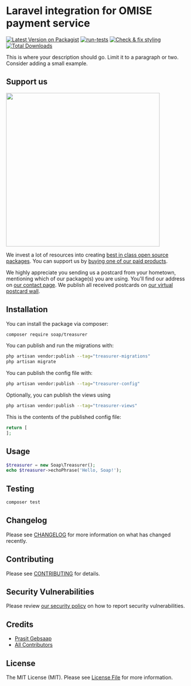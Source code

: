 # Laravel integration for OMISE payment service

[![Latest Version on Packagist](https://img.shields.io/packagist/v/soap/treasurer.svg?style=flat-square)](https://packagist.org/packages/soap/treasurer)
[![run-tests](https://github.com/soap/treasurer/actions/workflows/run-tests.yml/badge.svg)](https://github.com/soap/treasurer/actions/workflows/run-tests.yml)
[![Check & fix styling](https://github.com/soap/treasurer/actions/workflows/php-cs-fixer.yml/badge.svg)](https://github.com/soap/treasurer/actions/workflows/php-cs-fixer.yml)
[![Total Downloads](https://img.shields.io/packagist/dt/soap/treasurer.svg?style=flat-square)](https://packagist.org/packages/soap/treasurer)

This is where your description should go. Limit it to a paragraph or two. Consider adding a small example.

## Support us

[<img src="https://github-ads.s3.eu-central-1.amazonaws.com/treasurer.jpg?t=1" width="419px" />](https://spatie.be/github-ad-click/treasurer)

We invest a lot of resources into creating [best in class open source packages](https://spatie.be/open-source). You can support us by [buying one of our paid products](https://spatie.be/open-source/support-us).

We highly appreciate you sending us a postcard from your hometown, mentioning which of our package(s) you are using. You'll find our address on [our contact page](https://spatie.be/about-us). We publish all received postcards on [our virtual postcard wall](https://spatie.be/open-source/postcards).

## Installation

You can install the package via composer:

```bash
composer require soap/treasurer
```

You can publish and run the migrations with:

```bash
php artisan vendor:publish --tag="treasurer-migrations"
php artisan migrate
```

You can publish the config file with:

```bash
php artisan vendor:publish --tag="treasurer-config"
```

Optionally, you can publish the views using

```bash
php artisan vendor:publish --tag="treasurer-views"
```

This is the contents of the published config file:

```php
return [
];
```

## Usage

```php
$treasurer = new Soap\Treasurer();
echo $treasurer->echoPhrase('Hello, Soap!');
```

## Testing

```bash
composer test
```

## Changelog

Please see [CHANGELOG](CHANGELOG.md) for more information on what has changed recently.

## Contributing

Please see [CONTRIBUTING](.github/CONTRIBUTING.md) for details.

## Security Vulnerabilities

Please review [our security policy](../../security/policy) on how to report security vulnerabilities.

## Credits

- [Prasit Gebsaap](https://github.com/soap)
- [All Contributors](../../contributors)

## License

The MIT License (MIT). Please see [License File](LICENSE.md) for more information.
